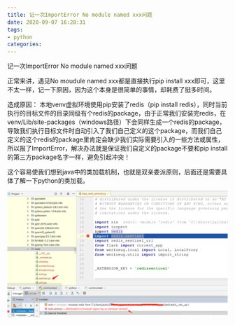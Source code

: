 ```yaml
---
title: 记一次ImportError No module named xxx问题
date: 2020-09-07 16:28:31
tags:
- python
categories:
---
```


记一次ImportError No module named xxx问题

正常来讲，遇见No moudule named xxx都是直接执行pip install xxx即可，这里不太一样，记一下原因，因为这个本身是很简单的事情，却耗费了挺多时间。


造成原因：
本地venv虚拟环境使用pip安装了redis（pip install redis），同时当前执行的目标文件的目录同级有个redis的package，由于正常我们安装完redis，在venv/Lib/site-packages（windows路径）下会同样生成一个redis的package，导致我们执行目标文件时自动引入了我们自己定义的这个package，而我们自己定义的这个redis的package里肯定会缺少我们实际需要引入的一些方法或属性，所以报了ImportError，解决办法就是保证我们自定义的package不要和pip install的第三方package名字一样，避免引起冲突！

这个容易使我们想到java中的类加载机制，也就是双亲委派原则，后面还是需要具体了解一下python的类加载。

![python02](../images/python02.png)